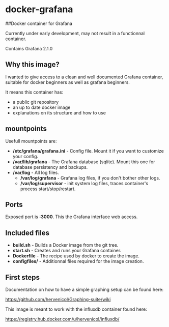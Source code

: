 # docker-grafana
##Docker container for Grafana

Currently under early development, may not result in a functionnal container.

Contains Grafana 2.1.0


## Why this image?

I wanted to give access to a clean and well documented Grafana container, suitable for docker beginners as well as grafana beginners.

It means this container has:
* a public git repository
* an up to date docker image
* explanations on its structure and how to use


## mountpoints

Usefull mountpoints are:
* __/etc/grafana/grafana.ini__ - Config file. Mount it if you want to customize your config.
* __/var/lib/grafana__ - The Grafana database (sqlite). Mount this one for database persistency and backups.
* __/var/log__ - All log files.
    * __/var/log/grafana__ - Grafana log files, if you don't bother other logs.
    * __/var/log/supervisor__ - init system log files, traces container's process start/stop/restart.


## Ports

Exposed port is __:3000__.
This the Grafana interface web access.


## Included files

* __build.sh__ - Builds a Docker image from the git tree.
* __start.sh__ - Creates and runs your Grafana container.
* __Dockerfile__ - The recipe used by docker to create the image.
* __configfiles/__ - Additionnal files required for the image creation.


## First steps

Documentation on how to have a simple graphing setup can be found here:

https://github.com/hervenicol/Graphing-suite/wiki



This image is meant to work with the influxdb container found here:

https://registry.hub.docker.com/u/hervenicol/influxdb/

